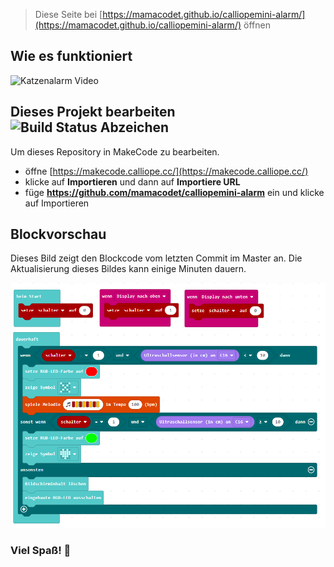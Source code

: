 
> Diese Seite bei [https://mamacodet.github.io/calliopemini-alarm/](https://mamacodet.github.io/calliopemini-alarm/) öffnen

## Wie es funktioniert

![Katzenalarm Video](https://youtu.be/du28CHHD1JY)

## Dieses Projekt bearbeiten ![Build Status Abzeichen](https://github.com/mamacodet/calliopemini-alarm/workflows/MakeCode/badge.svg)

Um dieses Repository in MakeCode zu bearbeiten.

* öffne [https://makecode.calliope.cc/](https://makecode.calliope.cc/)
* klicke auf **Importieren** und dann auf **Importiere URL**
* füge **https://github.com/mamacodet/calliopemini-alarm** ein und klicke auf Importieren

## Blockvorschau

Dieses Bild zeigt den Blockcode vom letzten Commit im Master an.
Die Aktualisierung dieses Bildes kann einige Minuten dauern.

![Eine gerenderte Ansicht der Blöcke](https://github.com/mamacodet/calliopemini-alarm/raw/master/calliopemini-alarm.png)

### Viel Spaß! 🙂
